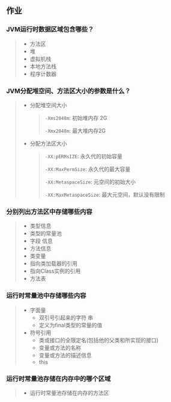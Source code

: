 ## 作业

### JVM运行时数据区域包含哪些？

> - 方法区
> - 堆
> - 虚拟机栈
> - 本地方法栈
> - 程序计数器

### JVM分配堆空间、方法区大小的参数是什么？

> - 分配堆空间大小
>
>   > `-Xms2048m`: 初始堆内存 2G
>   >
>   > `-Xmx2048m`: 最大堆内存2G
>
> - 分配方法区大小
>
>   > `-XX:pERMsIZE`: 永久代的初始容量
>   >
>   > `-XX:MaxPermSize`: 永久代的最大容量
>   >
>   > `-XX:MetaspaceSize`: 元空间的初始大小
>   >
>   > `-XX:MaxMetaspaceSize`: 最大元空间，默认没有限制

### 分别列出方法区中存储哪些内容

> - 类型信息
> - 类型的常量池
> - 字段 信息
> - 方法信息
> - 类变量
> - 指向类加载器的引用
> - 指向Class实例的引用
> - 方法表

### 运行时常量池中存储哪些内容

> - 字面量
>   - 双引号引起来的字符 串
>   - 定义为final类型的常量的值
> - 符号引用
>   - 类或接口的全限定名(包括他的父类和所实现的接口)
>   - 变量或方法的名称
>   - 变量或方法的描述信息
>   - this

### 运行时常量池存储在内存中的哪个区域

> - 运行时常量池存储在内存的方法区







